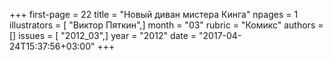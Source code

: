 +++
first-page = 22
title = "Новый диван мистера Кинга"
npages = 1
illustrators = [ "Виктор Пяткин",]
month = "03"
rubric = "Комикс"
authors = []
issues = [ "2012_03",]
year = "2012"
date = "2017-04-24T15:37:56+03:00"
+++
